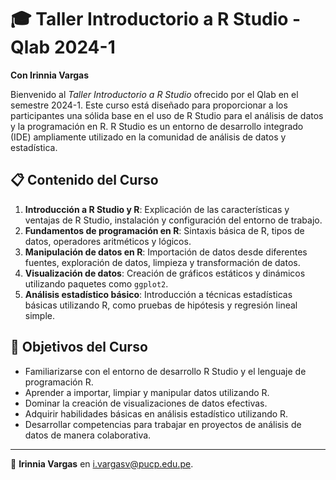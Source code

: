 # 🎓 Taller Introductorio a R Studio - Qlab 2024-1

**Con Irinnia Vargas**

Bienvenido al *Taller Introductorio a R Studio* ofrecido por el Qlab en el semestre 2024-1. Este curso está diseñado para proporcionar a los participantes una sólida base en el uso de R Studio para el análisis de datos y la programación en R. R Studio es un entorno de desarrollo integrado (IDE) ampliamente utilizado en la comunidad de análisis de datos y estadística.

## 📋 Contenido del Curso

1. **Introducción a R Studio y R**: Explicación de las características y ventajas de R Studio, instalación y configuración del entorno de trabajo.
2. **Fundamentos de programación en R**: Sintaxis básica de R, tipos de datos, operadores aritméticos y lógicos.
3. **Manipulación de datos en R**: Importación de datos desde diferentes fuentes, exploración de datos, limpieza y transformación de datos.
4. **Visualización de datos**: Creación de gráficos estáticos y dinámicos utilizando paquetes como `ggplot2`.
5. **Análisis estadístico básico**: Introducción a técnicas estadísticas básicas utilizando R, como pruebas de hipótesis y regresión lineal simple.

## 🎯 Objetivos del Curso

- Familiarizarse con el entorno de desarrollo R Studio y el lenguaje de programación R.
- Aprender a importar, limpiar y manipular datos utilizando R.
- Dominar la creación de visualizaciones de datos efectivas.
- Adquirir habilidades básicas en análisis estadístico utilizando R.
- Desarrollar competencias para trabajar en proyectos de análisis de datos de manera colaborativa.

---

📧 **Irinnia Vargas** en [i.vargasv@pucp.edu.pe](mailto:i.vargasv@pucp.edu.pe).

